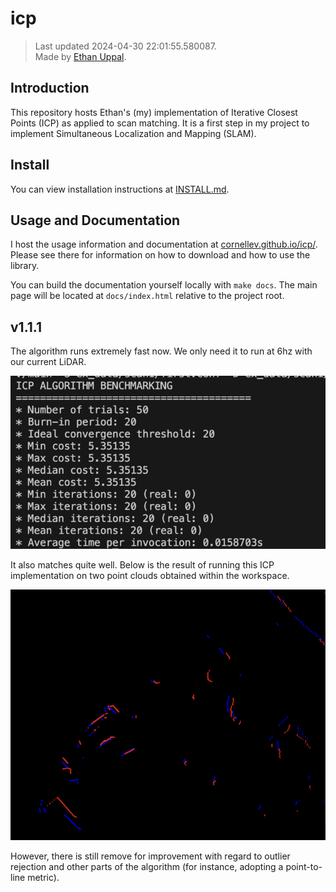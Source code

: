 <!-- THIS FILE IS GENERATED AUTOMATICALLY. -->
<!-- DO NOT EDIT THIS FILE. -->
<!-- EDIT README.md.build INSTEAD. -->
# icp

> Last updated 2024-04-30 22:01:55.580087.  
> Made by [Ethan Uppal](https://www.ethanuppal.com).

## Introduction

This repository hosts Ethan's (my) implementation of Iterative Closest Points (ICP) as applied to scan matching.
It is a first step in my project to implement Simultaneous Localization and Mapping (SLAM).

## Install

You can view installation instructions at [INSTALL.md](INSTALL.md).

## Usage and Documentation

I host the usage information and documentation at [cornellev.github.io/icp/](https://cornellev.github.io/icp/).
Please see there for information on how to download and how to use the library.

You can build the documentation yourself locally with `make docs`.
The main page will be located at `docs/index.html` relative to the project root.

## v1.1.1 

The algorithm runs extremely fast now.
We only need it to run at 6hz with our current LiDAR.

![](book/asset/img/v1.1.1bench.png)

It also matches quite well.
Below is the result of running this ICP implementation on two point clouds obtained within the workspace.

![](book/asset/img/v1.1.1result.png)

However, there is still remove for improvement with regard to outlier rejection and other parts of the algorithm (for instance, adopting a point-to-line metric).

